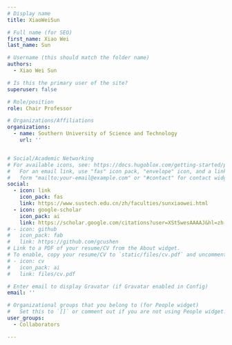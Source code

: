 ```yaml
---
# Display name
title: XiaoWeiSun 

# Full name (for SEO)
first_name: Xiao Wei
last_name: Sun

# Username (this should match the folder name)
authors:
  - Xiao Wei Sun

# Is this the primary user of the site?
superuser: false

# Role/position
role: Chair Professor 

# Organizations/Affiliations
organizations:
  - name: Southern University of Science and Technology
    url: ''


# Social/Academic Networking
# For available icons, see: https://docs.hugoblox.com/getting-started/page-builder/#icons
#   For an email link, use "fas" icon pack, "envelope" icon, and a link in the
#   form "mailto:your-email@example.com" or "#contact" for contact widget.
social:
  - icon: link
    icon_pack: fas
    link: https://www.sustech.edu.cn/zh/faculties/sunxiaowei.html
  - icon: google-scholar
    icon_pack: ai
    link: https://scholar.google.com/citations?user=XSt5wesAAAAJ&hl=zh-CN
# - icon: github
#   icon_pack: fab
#   link: https://github.com/gcushen
# Link to a PDF of your resume/CV from the About widget.
# To enable, copy your resume/CV to `static/files/cv.pdf` and uncomment the lines below.
# - icon: cv
#   icon_pack: ai
#   link: files/cv.pdf

# Enter email to display Gravatar (if Gravatar enabled in Config)
email: ''

# Organizational groups that you belong to (for People widget)
#   Set this to `[]` or comment out if you are not using People widget.
user_groups:
  - Collaborators

---
```


